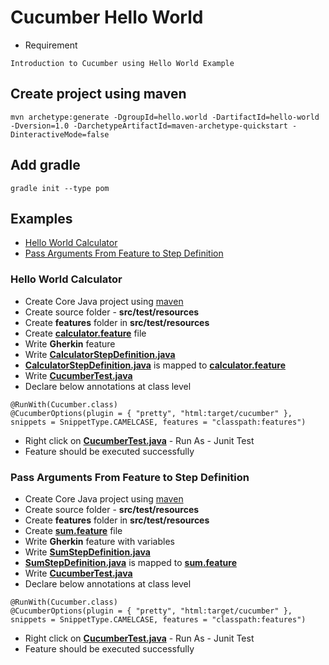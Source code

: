 # Cucumber Hello World

* Requirement
```
Introduction to Cucumber using Hello World Example
```

## Create project using maven
```
mvn archetype:generate -DgroupId=hello.world -DartifactId=hello-world -Dversion=1.0 -DarchetypeArtifactId=maven-archetype-quickstart -DinteractiveMode=false
```

## Add gradle
```
gradle init --type pom
```
## Examples
* [Hello World Calculator](#hello-world-calculator)
* [Pass Arguments From Feature to Step Definition](#pass-arguments-from-feature-to-step-definition)

### Hello World Calculator
* Create Core Java project using [maven](#create-project-using-maven)
* Create source folder - **src/test/resources**
* Create **features** folder in **src/test/resources**
* Create **[calculator.feature](src/test/resources/features/calculator.feature)** file
* Write **Gherkin** feature
* Write **[CalculatorStepDefinition.java](src/test/java/com/calculate/CalculatorStepDefinition.java)**
* **[CalculatorStepDefinition.java](src/test/java/com/calculate/CalculatorStepDefinition.java)** is mapped to **[calculator.feature](src/test/resources/features/calculator.feature)**
* Write **[CucumberTest.java](src/test/java/com/calculate/CucumberTest.java)**
* Declare below annotations at class level
```
@RunWith(Cucumber.class)
@CucumberOptions(plugin = { "pretty", "html:target/cucumber" }, snippets = SnippetType.CAMELCASE, features = "classpath:features")
```
* Right click on **[CucumberTest.java](src/test/java/com/calculate/CucumberTest.java)** - Run As - Junit Test
* Feature should be executed successfully

### Pass Arguments From Feature to Step Definition
* Create Core Java project using [maven](#create-project-using-maven)
* Create source folder - **src/test/resources**
* Create **features** folder in **src/test/resources**
* Create **[sum.feature](src/test/resources/features/sum.feature)** file
* Write **Gherkin** feature with variables
* Write **[SumStepDefinition.java](src/test/java/com/calculate/SumStepDefinition.java)**
* **[SumStepDefinition.java](src/test/java/com/calculate/SumStepDefinition.java)** is mapped to **[sum.feature](src/test/resources/features/sum.feature)**
* Write **[CucumberTest.java](src/test/java/com/calculate/CucumberTest.java)**
* Declare below annotations at class level
```
@RunWith(Cucumber.class)
@CucumberOptions(plugin = { "pretty", "html:target/cucumber" }, snippets = SnippetType.CAMELCASE, features = "classpath:features")
```
* Right click on **[CucumberTest.java](src/test/java/com/calculate/CucumberTest.java)** - Run As - Junit Test
* Feature should be executed successfully